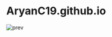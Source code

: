 # AryanC19.github.io

![prev](https://user-images.githubusercontent.com/89149374/152649459-0b27f209-33d3-4237-a057-5b97f18a9abe.png)
